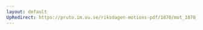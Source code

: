 ```yaml
---
layout: default
UpRedirect: https://pruto.im.uu.se/riksdagen-motions-pdf/1870/mot_1870__ak__145/mot_1870__ak__145-001.pdf
---
```

